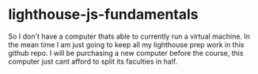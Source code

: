 # lighthouse-js-fundamentals

So I don't have a computer thats able to currently run a virtual machine. In the mean time I am just going to keep all my lighthouse prep work in this github repo. I will be purchasing a new computer before the course, this computer just cant afford to split its faculties in half.
